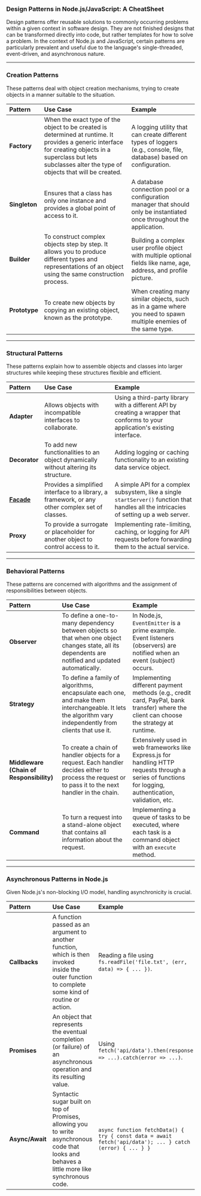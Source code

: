 ### Design Patterns in Node.js/JavaScript: A CheatSheet

Design patterns offer reusable solutions to commonly occurring problems within a given context in software design. They are not finished designs that can be transformed directly into code, but rather templates for how to solve a problem. In the context of Node.js and JavaScript, certain patterns are particularly prevalent and useful due to the language's single-threaded, event-driven, and asynchronous nature.

-----

### Creation Patterns

These patterns deal with object creation mechanisms, trying to create objects in a manner suitable to the situation.

| Pattern | Use Case | Example |
| :--- | :--- | :--- |
| **Factory** | When the exact type of the object to be created is determined at runtime. It provides a generic interface for creating objects in a superclass but lets subclasses alter the type of objects that will be created. | A logging utility that can create different types of loggers (e.g., console, file, database) based on configuration. |
| **Singleton** | Ensures that a class has only one instance and provides a global point of access to it. | A database connection pool or a configuration manager that should only be instantiated once throughout the application. |
| **Builder** | To construct complex objects step by step. It allows you to produce different types and representations of an object using the same construction process. | Building a complex user profile object with multiple optional fields like name, age, address, and profile picture. |
| **Prototype** | To create new objects by copying an existing object, known as the prototype. | When creating many similar objects, such as in a game where you need to spawn multiple enemies of the same type. |



-----

### Structural Patterns

These patterns explain how to assemble objects and classes into larger structures while keeping these structures flexible and efficient.

| Pattern | Use Case | Example |
| :--- | :--- | :--- |
| **Adapter** | Allows objects with incompatible interfaces to collaborate. | Using a third-party library with a different API by creating a wrapper that conforms to your application's existing interface. |
| **Decorator** | To add new functionalities to an object dynamically without altering its structure. | Adding logging or caching functionality to an existing data service object. |
| **[Facade](./StructuralPatterns/facade.js)** | Provides a simplified interface to a library, a framework, or any other complex set of classes. | A simple API for a complex subsystem, like a single `startServer()` function that handles all the intricacies of setting up a web server. |
| **Proxy** | To provide a surrogate or placeholder for another object to control access to it. | Implementing rate-limiting, caching, or logging for API requests before forwarding them to the actual service. |

-----

### Behavioral Patterns

These patterns are concerned with algorithms and the assignment of responsibilities between objects.

| Pattern | Use Case | Example |
| :--- | :--- | :--- |
| **Observer** | To define a one-to-many dependency between objects so that when one object changes state, all its dependents are notified and updated automatically. | In Node.js, `EventEmitter` is a prime example. Event listeners (observers) are notified when an event (subject) occurs. |
| **Strategy** | To define a family of algorithms, encapsulate each one, and make them interchangeable. It lets the algorithm vary independently from clients that use it. | Implementing different payment methods (e.g., credit card, PayPal, bank transfer) where the client can choose the strategy at runtime. |
| **Middleware (Chain of Responsibility)** | To create a chain of handler objects for a request. Each handler decides either to process the request or to pass it to the next handler in the chain. | Extensively used in web frameworks like Express.js for handling HTTP requests through a series of functions for logging, authentication, validation, etc. |
| **Command** | To turn a request into a stand-alone object that contains all information about the request. | Implementing a queue of tasks to be executed, where each task is a command object with an `execute` method. |


-----

### Asynchronous Patterns in Node.js

Given Node.js's non-blocking I/O model, handling asynchronicity is crucial.

| Pattern | Use Case | Example |
| :--- | :--- | :--- |
| **Callbacks** | A function passed as an argument to another function, which is then invoked inside the outer function to complete some kind of routine or action. | Reading a file using `fs.readFile('file.txt', (err, data) => { ... })`. |
| **Promises** | An object that represents the eventual completion (or failure) of an asynchronous operation and its resulting value. | Using `fetch('api/data').then(response => ...).catch(error => ...)`. |
| **Async/Await** | Syntactic sugar built on top of Promises, allowing you to write asynchronous code that looks and behaves a little more like synchronous code. | `async function fetchData() { try { const data = await fetch('api/data'); ... } catch (error) { ... } }` |
